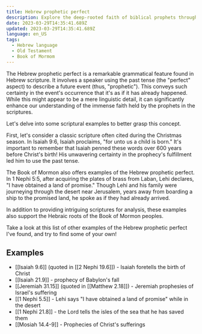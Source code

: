 ```yaml
---
title: Hebrew prophetic perfect
description: Explore the deep-rooted faith of biblical prophets through the lens of the Hebrew Prophetic Perfect, a unique linguistic feature in scriptures.
date: 2023-03-29T14:35:41.689Z
updated: 2023-03-29T14:35:41.689Z
language: en_US
tags:
  - Hebrew language
  - Old Testament
  - Book of Mormom
---
```


The Hebrew prophetic perfect is a remarkable grammatical feature found in Hebrew scripture. It involves a speaker using the past tense (the "perfect" aspect) to describe a future event (thus, "prophetic"). This conveys such certainty in the event's occurrence that it's as if it has already happened. While this might appear to be a mere linguistic detail, it can significantly enhance our understanding of the immense faith held by the prophets in the scriptures.

Let's delve into some scriptural examples to better grasp this concept.

First, let's consider a classic scripture often cited during the Christmas season. In Isaiah 9:6, Isaiah proclaims, "for unto us a child is born." It's important to remember that Isaiah penned these words over 600 years before Christ's birth! His unwavering certainty in the prophecy's fulfillment led him to use the past tense.

The Book of Mormon also offers examples of the Hebrew prophetic perfect. In 1 Nephi 5:5, after acquiring the plates of brass from Laban, Lehi declares, "I have obtained a land of promise." Though Lehi and his family were journeying through the desert near Jerusalem, years away from boarding a ship to the promised land, he spoke as if they had already arrived.

In addition to providing intriguing scriptures for analysis, these examples also support the Hebraic roots of the Book of Mormon peoples.

Take a look at this list of other examples of the Hebrew prophetic perfect I've found, and try to find some of your own!

## Examples
- [[Isaiah 9.6]] (quoted in [[2 Nephi 19.6]]) - Isaiah foretells the birth of Christ
- [[Isaiah 21.9]] - prophecy of Babylon's fall
- [[Jeremiah 31.15]] (quoted in [[Matthew 2.18]]) - Jeremiah prophesies of Israel's suffering
- [[1 Nephi 5.5]] - Lehi says "I have obtained a land of promise" while in the desert
- [[1 Nephi 21.8]] - the Lord tells the isles of the sea that he has saved them
- [[Mosiah 14.4-9]] - Prophecies of Christ's sufferings
